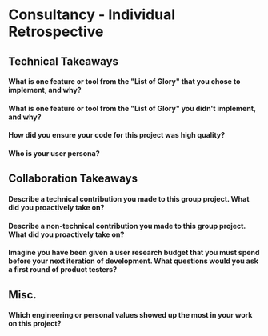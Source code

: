 # Consultancy - Individual Retrospective

## Technical Takeaways

#### What is one feature or tool from the "List of Glory" that you chose to implement, and why?

#### What is one feature or tool from the "List of Glory" you didn't implement, and why?

#### How did you ensure your code for this project was high quality?

#### Who is your user persona?

## Collaboration Takeaways

#### Describe a technical contribution you made to this group project. What did you proactively take on?

#### Describe a non-technical contribution you made to this group project. What did you proactively take on?

#### Imagine you have been given a user research budget that you must spend before your next iteration of development. What questions would you ask a first round of product testers?

## Misc.

#### Which engineering or personal values showed up the most in your work on this project?